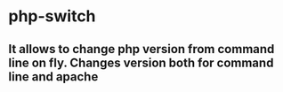 # php-switch

## It allows to change php version from command line on fly. Changes version both for command line and apache
